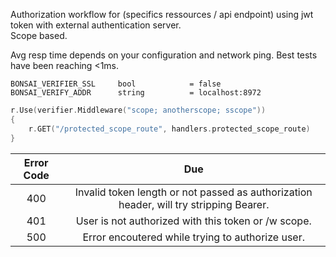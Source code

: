 Authorization workflow for (specifics ressources / api endpoint) using jwt token with external authentication server. <br />
Scope based.

Avg resp time depends on your configuration and network ping.
Best tests have been reaching <1ms.

```
BONSAI_VERIFIER_SSL		bool			= false
BONSAI_VERIFY_ADDR		string			= localhost:8972
```


```Go
r.Use(verifier.Middleware("scope; anotherscope; sscope"))
{
	r.GET("/protected_scope_route", handlers.protected_scope_route)
}

```

| 	Error Code	| Due 																						|
|:-------------:|:-----------------------------------------------------------------------------------------:|
|	400			| Invalid token length or not passed as authorization header, will try stripping Bearer. 	|
|	401			| User is not authorized with this token or /w scope. 										|
|	500			| Error encoutered while trying to authorize user. 											|